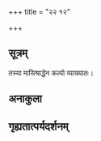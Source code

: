 +++
title = "२२ १२"

+++
## सूत्रम्
तस्या मासिश्राद्धेन कल्पो व्याख्यातः।
## अनाकुला

## गृह्यतात्पर्यदर्शनम्

